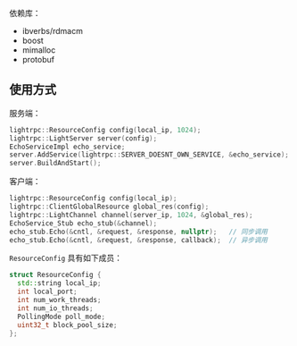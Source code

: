 依赖库：
* ibverbs/rdmacm
* boost
* mimalloc
* protobuf

## 使用方式
服务端：
```cpp
lightrpc::ResourceConfig config(local_ip, 1024);
lightrpc::LightServer server(config);
EchoServiceImpl echo_service;
server.AddService(lightrpc::SERVER_DOESNT_OWN_SERVICE, &echo_service);
server.BuildAndStart();
```

客户端：
```cpp
lightrpc::ResourceConfig config(local_ip);
lightrpc::ClientGlobalResource global_res(config);
lightrpc::LightChannel channel(server_ip, 1024, &global_res);
EchoService_Stub echo_stub(&channel);
echo_stub.Echo(&cntl, &request, &response, nullptr);   // 同步调用
echo_stub.Echo(&cntl, &request, &response, callback);  // 异步调用
```

`ResourceConfig` 具有如下成员：
```cpp
struct ResourceConfig {
  std::string local_ip;
  int local_port;
  int num_work_threads;
  int num_io_threads;
  PollingMode poll_mode;
  uint32_t block_pool_size;
};
```